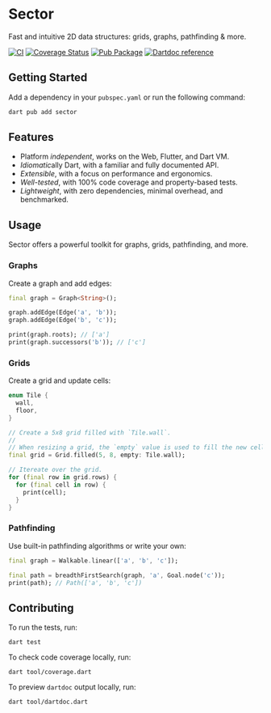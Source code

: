 # Sector

Fast and intuitive 2D data structures: grids, graphs, pathfinding & more.

[![CI](https://github.com/matanlurey/sector/actions/workflows/ci.yaml/badge.svg)](https://github.com/matanlurey/sector/actions/workflows/ci.yaml)
[![Coverage Status](https://coveralls.io/repos/github/matanlurey/sector/badge.svg?branch=main)](https://coveralls.io/github/matanlurey/sector?branch=main)
[![Pub Package](https://img.shields.io/pub/v/sector.svg)](https://pub.dev/packages/sector)
[![Dartdoc reference](https://img.shields.io/badge/dartdoc-reference-blue.svg)](https://pub.dev/documentation/sector/latest/)

## Getting Started

Add a dependency in your `pubspec.yaml` or run the following command:

```bash
dart pub add sector
```

## Features

- Platform _independent_, works on the Web, Flutter, and Dart VM.
- *Idiomatic*ally Dart, with a familiar and fully documented API.
- _Extensible_, with a focus on performance and ergonomics.
- _Well-tested_, with 100% code coverage and property-based tests.
- _Lightweight_, with zero dependencies, minimal overhead, and benchmarked.

## Usage

Sector offers a powerful toolkit for graphs, grids, pathfinding, and more.

### Graphs

Create a graph and add edges:

```dart
final graph = Graph<String>();

graph.addEdge(Edge('a', 'b'));
graph.addEdge(Edge('b', 'c'));

print(graph.roots); // ['a']
print(graph.successors('b')); // ['c']
```

### Grids

Create a grid and update cells:

```dart
enum Tile {
  wall,
  floor,
}

// Create a 5x8 grid filled with `Tile.wall`.
//
// When resizing a grid, the `empty` value is used to fill the new cells.
final grid = Grid.filled(5, 8, empty: Tile.wall);

// Itereate over the grid.
for (final row in grid.rows) {
  for (final cell in row) {
    print(cell);
  }
}
```

### Pathfinding

Use built-in pathfinding algorithms or write your own:

```dart
final graph = Walkable.linear(['a', 'b', 'c']);

final path = breadthFirstSearch(graph, 'a', Goal.node('c'));
print(path); // Path(['a', 'b', 'c'])
```

## Contributing

To run the tests, run:

```shell
dart test
```

To check code coverage locally, run:

```shell
dart tool/coverage.dart
```

To preview `dartdoc` output locally, run:

```shell
dart tool/dartdoc.dart
```

<!--
TODO: Add a note about use of `cspell` (i.e. technical terms needing to be precise).
-->
